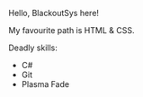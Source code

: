 Hello, BlackoutSys here! 

My favourite path is HTML & CSS.

Deadly skills:
* C#
* Git
* Plasma Fade